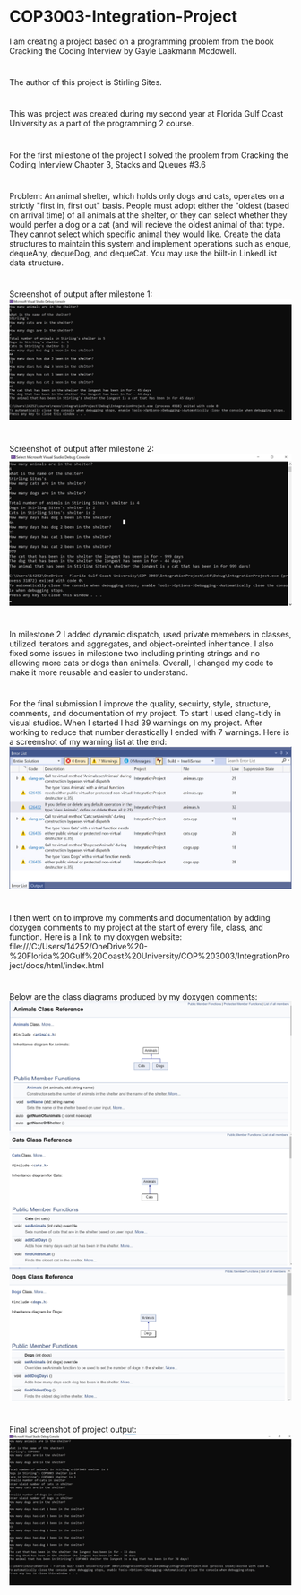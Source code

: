# COP3003-Integration-Project
I am creating a project based on a programming problem from the book Cracking the Coding Interview by Gayle Laakmann Mcdowell.
#
The author of this project is Stirling Sites.
#
This was project was created during my second year at Florida Gulf Coast University as a part of the programming 2 course.
#
For the first milestone of the project I solved the problem from Cracking the Coding Interview Chapter 3, Stacks and Queues #3.6
#
Problem: An animal shelter, which holds only dogs and cats, operates on a strictly "first in, first out" basis. People must adopt either the "oldest (based on arrival time) of all animals at the shelter, or they can select whether they would perfer a dog or a cat (and will recieve the oldest animal of that type. They cannot select which specific animal they would like. Create the data structures to maintain this system and implement operations such as enque, dequeAny, dequeDog, and dequeCat. You may use the biilt-in LinkedList data structure.
#
Screenshot of output after milestone 1:
![screenshot](https://github.com/stirlingsites/COP3003-Integration-Project/blob/main/ShelterProg.jpg?raw=true)
#
Screenshot of output after milestone 2:
![sceenshot](https://github.com/stirlingsites/COP3003-Integration-Project/blob/main/Screenshot%202021-11-25%20142715.jpg)
#
In milestone 2 I added dynamic dispatch, used private memebers in classes, utilized iterators and aggregates, and object-oreinted inheritance. I also fixed some issues in milestone two including printing strings and no allowing more cats or dogs than animals. Overall, I changed my code to make it more reusable and easier to understand.
#
For the final submission I improve the quality, secuirty, style, structure, comments, and documentation of my project. To start I used clang-tidy in visual studios. When I started I had 39 warnings on my project. After working to reduce that number derastically I ended with 7 warnings. Here is a screenshot of my warning list at the end:
![screenshot](https://github.com/stirlingsites/COP3003-Integration-Project/blob/main/warninglist.jpg)
#
I then went on to improve my comments and documentation by adding doxygen comments to my project at the start of every file, class, and function.
Here is a link to my doxygen website: file:///C:/Users/14252/OneDrive%20-%20Florida%20Gulf%20Coast%20University/COP%203003/IntegrationProject/docs/html/index.html
#
Below are the class diagrams produced by my doxygen comments:
![screenshot](https://github.com/stirlingsites/COP3003-Integration-Project/blob/main/doxyanimals.jpg)
![screenshot](https://github.com/stirlingsites/COP3003-Integration-Project/blob/main/doxycats.jpg)
![screenshot](https://github.com/stirlingsites/COP3003-Integration-Project/blob/main/doxydogs.jpg)
#
Final screenshot of project output:
![screenshot](https://github.com/stirlingsites/COP3003-Integration-Project/blob/main/FinalSS.jpg)
